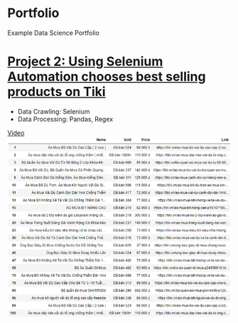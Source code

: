 # Portfolio
Example Data Science Portfolio

# [Project 2: Using Selenium Automation chooses best selling products on Tiki](https://github.com/anhkhoa134/portfolio/tree/main/Project_2)

* Data Crawling: Selenium
* Data Processing: Pandas, Regex

[Video](https://www.youtube.com/watch?v=qM4knCV9LK8)
![](https://raw.githubusercontent.com/anhkhoa134/portfolio/main/Project_2/images/2022-06-30_001542.png)
